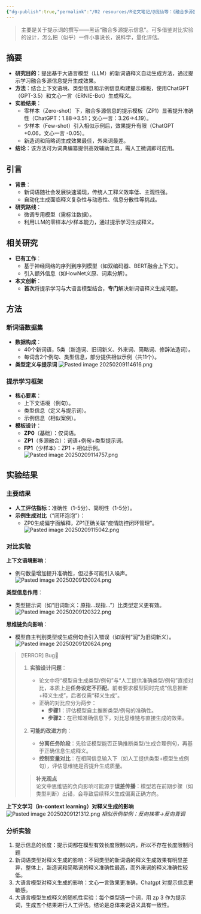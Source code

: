 ```yaml
---
{"dg-publish":true,"permalink":"/02 resources/R论文笔记/@庞仙等：《融合多源提示信息的新词语释义自动生成》/","tags":["数字人文"],"created":"2025-02-09T11:28:35.949+08:00","updated":"2025-08-22T13:46:19.463+08:00"}
---
```


> 主要是关于提示词的撰写——黑话“融合多源提示信息”。可多借鉴对比实验的设计，怎么把（似乎）一件小事说长，说科学，量化评估。
  
## 摘要
- **研究目的**：提出基于大语言模型（LLM）的新词语释义自动生成方法，通过提示学习融合多源信息提升生成效果。
- **方法**：结合上下文语境、类型信息和示例信息构建提示模板，使用ChatGPT（GPT-3.5）和文心一言（ERNIE-Bot）生成释义。
- **实验结果**：
	- 零样本（Zero-shot）下，融合多源信息的提示模板（ZP1）显著提升准确性（ChatGPT：1.88→3.51；文心一言：3.26→4.19）。
	- 少样本（Few-shot）引入相似示例后，效果提升有限（ChatGPT +0.06，文心一言 -0.05）。
	- 新造词和简略词生成效果最佳，外来词最差。
- **结论**：该方法可为词典编纂提供高效辅助工具，需人工微调即可应用。

## 引言
- **背景**：
	- 新词语随社会发展快速涌现，传统人工释义效率低、主观性强。
	- 自动化生成面临释义复杂性与动态性、信息分散性等挑战。
- **研究路线**：
	- 微调专用模型（需标注数据）。
	- 利用LLM的零样本/少样本能力，通过提示学习生成释义。

## 相关研究
- **已有工作**：
	- 基于神经网络的序列到序列模型（如双编码器、BERT融合上下文）。
	- 引入额外信息（如HowNet义原、词素分解）。
- **本文创新**：
	- **首次**将提示学习与大语言模型结合，**专门**解决新词语释义生成问题。

## 方法
### 新词语数据集
- **数据构成**：
	- 40个新词语，5类（新造词、旧词新义、外来词、简略词、修辞法造词）。
	- 每词含2个例句、类型信息，部分提供相似示例（共11个）。
- **类型定义与提示词**
![Pasted image 20250209114616.png](/img/user/09%20settings/Z%20attachment/Pasted%20image%2020250209114616.png)

### 提示学习框架
- **核心要素**：
	- 上下文语境（例句）。
	- 类型信息（定义与提示词）。
	- 示例信息（相似案例）。
- **模板设计**：
	- **ZP0**（基础）：仅词语。
	- **ZP1**（多源融合）：词语+例句+类型提示词。
	- **FP1**（少样本）：ZP1 + 相似示例。
![Pasted image 20250209114757.png](/img/user/09%20settings/Z%20attachment/Pasted%20image%2020250209114757.png)

## 实验结果
### 主要结果
- **人工评估指标**：准确性（1-5分）、简明性（1-5分）。
- **示例生成对比**（“闭环泡泡”）：
  - ZP0生成偏字面解释，ZP1正确关联“疫情防控闭环管理”。
![Pasted image 20250209115042.png](/img/user/09%20settings/Z%20attachment/Pasted%20image%2020250209115042.png)

### 对比实验
**上下文语境影响**：
   - 例句数量增加提升准确性，但过多可能引入噪声。
![Pasted image 20250209120024.png](/img/user/09%20settings/Z%20attachment/Pasted%20image%2020250209120024.png)

**类型信息作用**：
   - 类型提示词（如“旧词新义：原指…现指…”）比类型定义更有效。
![Pasted image 20250209120322.png](/img/user/09%20settings/Z%20attachment/Pasted%20image%2020250209120322.png)

**思维链负向影响**：
   - 模型自主判别类型或生成例句会引入错误（如误判“润”为旧词新义）。
![Pasted image 20250209120624.png](/img/user/09%20settings/Z%20attachment/Pasted%20image%2020250209120624.png)

> [!ERROR] Bug🐞
> 1. **实验设计问题**：
>     - 论文中将“模型自生成类型/例句”与“人工提供准确类型/例句”直接对比，本质上是**任务设定不匹配**。前者要求模型同时完成“信息推断+释义生成”，后者仅需“释义生成”。
>     - 正确的对比应分为两步：
>       - **步骤1**：评估模型自主推断类型/例句的准确性。
>       - **步骤2**：在已知准确信息下，对比思维链与直接生成的效果。
>  
>  2. **可能的改进方向**：
>     - **分离任务阶段**：先验证模型能否正确推断类型/生成合理例句，再基于正确信息生成释义。
>     - **控制变量对比**：在相同信息输入下（如人工提供类型+模型生成例句），评估思维链是否提升生成质量。
>  
>  > **补充观点**  
>  > 论文中思维链的负向影响可能源于**误差传播**：模型若在前期步骤（如类型判断）出错，会导致后续释义生成偏离正确方向。

**上下文学习（in-context learning）对释义生成的影响**
![Pasted image 20250209121312.png](/img/user/09%20settings/Z%20attachment/Pasted%20image%2020250209121312.png)
*相似示例举例：反向抹零→反向背调*

### 分析实验
1. 提示信息的长度：提示词都在模型有效长度限制以内，所以不存在长度限制问题
2. 新词语类型对释义生成的影响：不同类型的新词语的释义生成效果有明显差异，整体上，新造词和简略词的释义准确性最高，而外来词的释义准确性较低。
3. 大语言模型对释义生成的影响：文心一言效果更准确，Chatgpt 对提示信息更敏感。
4. 大语言模型生成释义的随机性实验：每个类型选一个词，用 zp 3 作为提示词，生成五个结果进行人工评估。结论是总体来说语义具有一致性。

